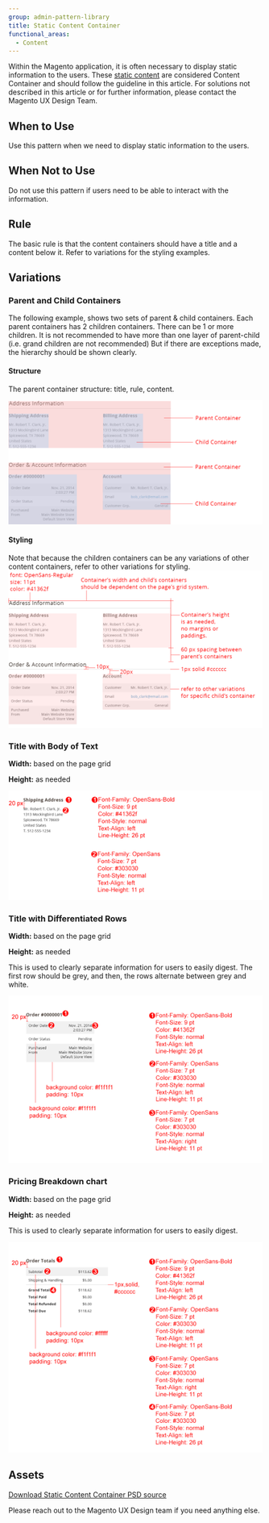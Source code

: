 ```yaml
---
group: admin-pattern-library
title: Static Content Container
functional_areas:
  - Content
---
```

Within the Magento application, it is often necessary to display static information to the users. These [static content](https://glossary.magento.com/static-content) are considered Content Container and should follow the guideline in this article. For solutions not described in this article or for further information, please contact the Magento UX Design Team.

## When to Use

Use this pattern when we need to display static information to the users.

## When Not to Use

Do not use this pattern if users need to be able to interact with the information.

## Rule

The basic rule is that the content containers should have a title and a content below it. Refer to variations for the styling examples.

## Variations

### Parent and Child Containers

The following example, shows two sets of parent & child containers. Each parent containers has 2 children containers. There can be 1 or more children. It is not recommended to have more than one layer of parent-child (i.e. grand children are not recommended) But if there are exceptions made, the hierarchy should be shown clearly.

#### Structure

The parent container structure: title, rule, content.

![](img/Var1-structure.png)

#### Styling

Note that because the children containers can be any variations of other content containers, refer to other variations for styling. ![](img/Var1-style.png)

### Title with Body of Text

**Width:** based on the page grid

**Height:** as needed

![](img/Var2-style.png)

### Title with Differentiated Rows

**Width:** based on the page grid

**Height:** as needed

This is used to clearly separate information for users to easily digest. The first row should be grey, and then, the rows alternate between grey and white.

![](img/Var3-style.png)

### Pricing Breakdown chart

**Width:** based on the page grid

**Height:** as needed

This is used to clearly separate information for users to easily digest.

![](img/Var4-style.png)

## Assets

[Download Static Content Container PSD source](https://devdocs.magedevteam.com/1547/download/magento-static-content-container.psd)

Please reach out to the Magento UX Design team if you need anything else.
